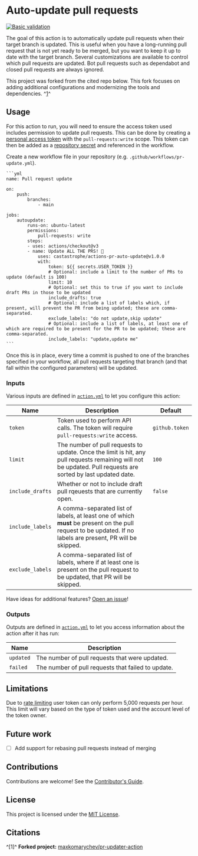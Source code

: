 # Auto-update pull requests

[![Basic validation](https://github.com/castastrophe/actions-pr-auto-update/actions/workflows/basic-validation.yml/badge.svg?branch=main)](https://github.com/castastrophe/actions-pr-auto-update/actions/workflows/basic-validation.yml)

The goal of this action is to automatically update pull requests when their target branch is updated. This is useful when you have a long-running pull request that is not yet ready to be merged, but you want to keep it up to date with the target branch. Several customizations are available to control which pull requests are updated. Bot pull requests such as dependabot and closed pull requests are always ignored.

This project was forked from the cited repo below. This fork focuses on adding additional configurations and modernizing the tools and dependencies. ^[1](#citation)^

## Usage

For this action to run, you will need to ensure the access token used includes permission to update pull requests. This can be done by creating a [personal access token](https://docs.github.com/en/github/authenticating-to-github/creating-a-personal-access-token) with the `pull-requests:write` scope. This token can then be added as a [repository secret](https://docs.github.com/en/actions/reference/encrypted-secrets) and referenced in the workflow.

Create a new workflow file in your repository (e.g. `.github/workflows/pr-update.yml`).

    ```yml
    name: Pull request update

    on:
        push:
            branches:
                - main

    jobs:
        autoupdate:
            runs-on: ubuntu-latest
            permissions:
                pull-requests: write
            steps:
            - uses: actions/checkout@v3
            - name: Update ALL THE PRS! 🎉
                uses: castastrophe/actions-pr-auto-update@v1.0.0
                with:
                    token: ${{ secrets.USER_TOKEN }}
                    # Optional: include a limit to the number of PRs to update (default is 100)
                    limit: 10
                    # Optional: set this to true if you want to include draft PRs in those to be updated
                    include_drafts: true
                    # Optional: include a list of labels which, if present, will prevent the PR from being updated; these are comma-separated.
                    exclude_labels: "do not update,skip update"
                    # Optional: include a list of labels, at least one of which are required to be present for the PR to be updated; these are comma-separated.
                    include_labels: "update,update me"
    ```

Once this is in place, every time a commit is pushed to one of the branches specified in your workflow, all pull requests targeting that branch (and that fall within the configured parameters) will be updated.

### Inputs

Various inputs are defined in [`action.yml`](action.yml) to let you configure this action:

| Name             | Description                                                                                                                                                   | Default        |
| ---------------- | ------------------------------------------------------------------------------------------------------------------------------------------------------------- | -------------- |
| `token`          | Token used to perform API calls. The token will require `pull-requests:write` access.                                                                         | `github.token` |
| `limit`          | The number of pull requests to update. Once the limit is hit, any pull requests remaining will not be updated. Pull requests are sorted by last updated date. | `100`          |
| `include_drafts` | Whether or not to include draft pull rqeuests that are currently open.                                                                                        | `false`        |
| `include_labels` | A comma-separated list of labels, at least one of which **must** be present on the pull request to be updated. If no labels are present, PR will be skipped.  |                |
| `exclude_labels` | A comma-separated list of labels, where if at least one is present on the pull request to be updated, that PR will be skipped.                                |                |

Have ideas for additional features? [Open an issue](https://github.com/castastrophe/actions-pr-auto-update/issues)!

### Outputs

Outputs are defined in [`action.yml`](action.yml) to let you access information about the action after it has run:

| Name      | Description                                        |
| --------- | -------------------------------------------------- |
| `updated` | The number of pull requests that were updated.     |
| `failed`  | The number of pull requests that failed to update. |

## Limitations

Due to [rate limiting](https://docs.github.com/en/rest/overview/resources-in-the-rest-api#rate-limiting) user
token can only perform 5,000 requests per hour. This limit will vary based on the type of token used and the account
level of the token owner.

## Future work

- [ ] Add support for rebasing pull requests instead of merging

## Contributions

Contributions are welcome! See the [Contributor's Guide](CONTRIBUTING.md).

## License

This project is licensed under the [MIT License](LICENSE).

## Citations

^[1]^ **Forked project:** [maxkomarychev/pr-updater-action](https://github.com/maxkomarychev/pr-updater-action)
